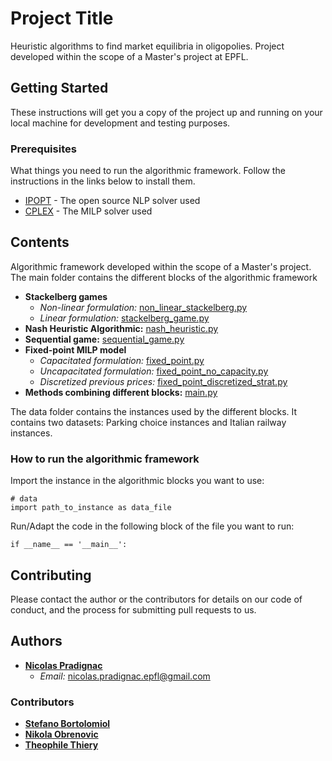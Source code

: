 # Project Title

Heuristic algorithms to find market equilibria in oligopolies.
Project developed within the scope of a Master's project at EPFL.

## Getting Started

These instructions will get you a copy of the project up and running on your local machine for development and testing purposes.

### Prerequisites

What things you need to run the algorithmic framework.
Follow the instructions in the links below to install them.

* [IPOPT](https://github.com/matthias-k/cyipopt) - The open source NLP solver used
* [CPLEX](https://www.ibm.com/support/knowledgecenter/SSSA5P_12.6.1/ilog.odms.cplex.help/CPLEX/GettingStarted/topics/set_up/Python_setup.html) - The MILP solver used

## Contents

Algorithmic framework developed within the scope of a Master's project.
The main folder contains the different blocks of the algorithmic framework

* **Stackelberg games**
  * *Non-linear formulation:* [non_linear_stackelberg.py](https://github.com/nicopradi/Master_Project/blob/master/non_linear_stackelberg.py)
  * *Linear formulation:* [stackelberg_game.py](https://github.com/nicopradi/Master_Project/blob/master/stackelberg_game.py)
* **Nash Heuristic Algorithmic:** [nash_heuristic.py](https://github.com/nicopradi/Master_Project/blob/master/nash_heuristic.py)
* **Sequential game:** [sequential_game.py](https://github.com/nicopradi/Master_Project/blob/master/sequential_game.py)
* **Fixed-point MILP model**
  * *Capacitated formulation:* [fixed_point.py](https://github.com/nicopradi/Master_Project/blob/master/fixed_point.py)
  * *Uncapacitated formulation:* [fixed_point_no_capacity.py](https://github.com/nicopradi/Master_Project/blob/master/fixed_point_no_capacity.py)
  * *Discretized previous prices:* [fixed_point_discretized_strat.py](https://github.com/nicopradi/Master_Project/blob/master/fixed_point_discretized_strat.py)
* **Methods combining different blocks:** [main.py](https://github.com/nicopradi/Master_Project/blob/master/main.py)

The data folder contains the instances used by the different blocks.
It contains two datasets: Parking choice instances and Italian railway instances.

### How to run the algorithmic framework

Import the instance in the algorithmic blocks you want to use:

```
# data
import path_to_instance as data_file
```

Run/Adapt the code in the following block of the file you want to run:

```
if __name__ == '__main__':
```

## Contributing

Please contact the author or the contributors for details on our code of conduct, and the process for submitting pull requests to us.

## Authors

* [**Nicolas Pradignac**](https://www.linkedin.com/in/nicolas-pradignac-b13298159/)
  * *Email:* nicolas.pradignac.epfl@gmail.com

### Contributors

* [**Stefano Bortolomiol**](https://www.epfl.ch/labs/transp-or/people/)
* [**Nikola Obrenovic**](https://www.epfl.ch/labs/transp-or/people/)
* [**Theophile Thiery**](https://www.epfl.ch/labs/transp-or/people/)

